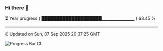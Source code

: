 ### Hi there 👋

⏳ Year progress { ████████████████████▁▁▁▁▁▁▁▁▁▁ } 68.45 %

---

⏰ Updated on Sun, 07 Sep 2025 20:37:25 GMT

![Progress Bar CI](https://github.com/IshwaranRudhara/GIT-ACTION/workflows/Progress%20Bar%20CI/badge.svg)
